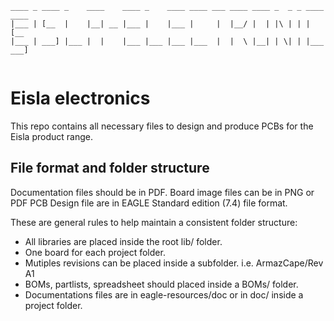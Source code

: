 ```
____ _ ____ _    ____    ____ _    ____ ____ ___ ____ ____ _  _ _ ____ ____ 
|___ | [__  |    |__| __ |___ |    |___ |     |  |__/ |  | |\ | | |    [__  
|___ | ___] |___ |  |    |___ |___ |___ |___  |  |  \ |__| | \| | |___ ___] 
 
```
                                                                         
                                                                         
# Eisla electronics

This repo contains all necessary files to design and produce PCBs for the Eisla product range.

## File format and folder structure

Documentation files should be in PDF. Board image files can be in PNG or PDF
PCB Design file are in EAGLE Standard edition (7.4) file format.

These are general rules to help maintain a consistent folder structure:
- All libraries are placed inside the root lib/ folder.
- One board for each project folder.
- Mutiples revisions can be placed inside a subfolder. i.e. ArmazCape/Rev A1
- BOMs, partlists, spreadsheet should placed inside a BOMs/ folder.
- Documentations files are in eagle-resources/doc or in doc/ inside a project folder.